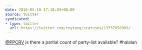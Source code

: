 ```yaml
---
date: 2010-05-10 17:18:03+00:00
source: twitter
syndicated:
- type: twitter
  url: https://twitter.com/roytang/statuses/13737658909/
---
```


[@PPCRV](https://twitter.com/PPCRV/)  is there a partial count of party-list available? #halalan